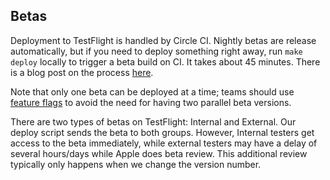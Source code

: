 ## Betas

Deployment to TestFlight is handled by Circle CI. Nightly betas are release automatically, but if you need to deploy something right away, run `make deploy` locally to trigger a beta build on CI. It takes about 45 minutes. There is a blog post on the process [here](http://artsy.github.io/blog/2015/12/15/Automating-Testflight-Deploys/).

Note that only one beta can be deployed at a time; teams should use [feature flags](./developing_a_feature.md) to avoid the need for having two parallel beta versions.

There are two types of betas on TestFlight: Internal and External. Our deploy script sends the beta to both groups. However, Internal testers get access to the beta immediately, while external testers may have a delay of several hours/days while Apple does beta review. This additional review typically only happens when we change the version number.
